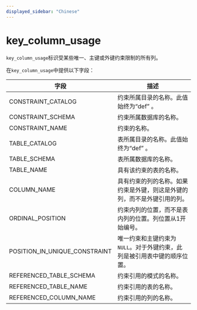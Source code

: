 ```yaml
---
displayed_sidebar: "Chinese"
---
```


# key_column_usage

`key_column_usage`标识受某些唯一、主键或外键约束限制的所有列。

在`key_column_usage`中提供以下字段：

| **字段**                       | **描述**                                                   |
| ---------------------------- | ------------------------------------------------------------ |
| CONSTRAINT_CATALOG            | 约束所属目录的名称。此值始终为“def” 。                  |
| CONSTRAINT_SCHEMA             | 约束所属数据库的名称。                                       |
| CONSTRAINT_NAME               | 约束的名称。                                                  |
| TABLE_CATALOG                 | 表所属目录的名称。此值始终为“def” 。                      |
| TABLE_SCHEMA                  | 表所属数据库的名称。                                          |
| TABLE_NAME                    | 具有该约束的表的名称。                                       |
| COLUMN_NAME                   | 具有约束的列的名称。如果约束是外键，则这是外键的列，而不是外键引用的列。 |
| ORDINAL_POSITION              | 约束内列的位置，而不是表内列的位置。列位置从1开始编号。    |
| POSITION_IN_UNIQUE_CONSTRAINT | 唯一约束和主键约束为`NULL`。对于外键约束，此列是被引用表中键的顺序位置。 |
| REFERENCED_TABLE_SCHEMA       | 约束引用的模式的名称。                                       |
| REFERENCED_TABLE_NAME         | 约束引用的表的名称。                                        |
| REFERENCED_COLUMN_NAME        | 约束引用的列的名称。                                        |